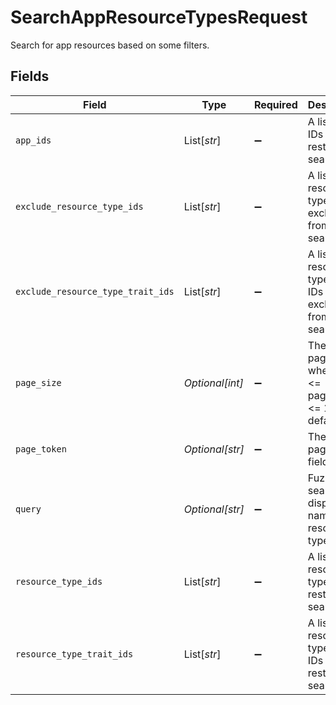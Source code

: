 # SearchAppResourceTypesRequest

Search for app resources based on some filters.


## Fields

| Field                                                         | Type                                                          | Required                                                      | Description                                                   |
| ------------------------------------------------------------- | ------------------------------------------------------------- | ------------------------------------------------------------- | ------------------------------------------------------------- |
| `app_ids`                                                     | List[*str*]                                                   | :heavy_minus_sign:                                            | A list of app IDs to restrict the search by.                  |
| `exclude_resource_type_ids`                                   | List[*str*]                                                   | :heavy_minus_sign:                                            | A list of resource type IDs to exclude from the search.       |
| `exclude_resource_type_trait_ids`                             | List[*str*]                                                   | :heavy_minus_sign:                                            | A list of resource type trait IDs to exclude from the search. |
| `page_size`                                                   | *Optional[int]*                                               | :heavy_minus_sign:                                            | The pageSize where 10 <= pageSize <= 100, default 25.         |
| `page_token`                                                  | *Optional[str]*                                               | :heavy_minus_sign:                                            | The pageToken field.                                          |
| `query`                                                       | *Optional[str]*                                               | :heavy_minus_sign:                                            | Fuzzy search the display name of resource types.              |
| `resource_type_ids`                                           | List[*str*]                                                   | :heavy_minus_sign:                                            | A list of resource type IDs to restrict the search by.        |
| `resource_type_trait_ids`                                     | List[*str*]                                                   | :heavy_minus_sign:                                            | A list of resource type trait IDs to restrict the search by.  |